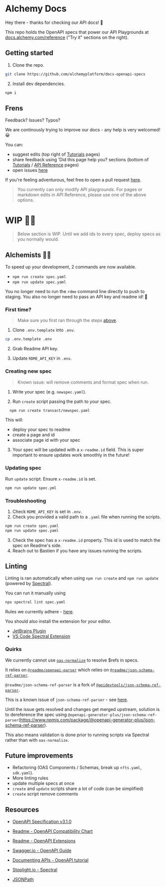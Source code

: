 # Alchemy Docs

Hey there - thanks for checking our API docs! 👋

This repo holds the OpenAPI specs that power our API Playgrounds at [docs.alchemy.com/reference](https://docs.alchemy.com/reference) ("Try it" sections on the right).

## Getting started

1. Clone the repo.

```bash
git clone https://github.com/alchemyplatform/docs-openapi-specs
```

2. Install dev dependencies.

```bash
npm i
```

## Frens

Feedback? Issues? Typos?

We are continously trying to improve our docs - any help is very welcomed! 😀

You can:

- suggest edits (top right of [Tutorials](https://docs.alchemy.com/docs) pages)
- share feedback using 'Did this page help you? sections (bottom of [Tutorials](https://docs.alchemy.com/docs) / [API Reference](https://docs.alchemy.com/reference/api-overview) pages)
- open issues [here](https://github.com/alchemyplatform/docs-openapi-specs/issues/new)

If you're feeling adventurous, feel free to open a pull request [here](https://github.com/alchemyplatform/docs-openapi-specs/compare).

> You currently can only modify API playgrounds. For pages or markdown edits in API Reference, please use one of the above options.

# WIP 👷‍♀️

> Below section is WIP.
> Until we add ids to every spec, deploy specs as you normally would.

## Alchemists 👩‍🔬

To speed up your development, 2 commands are now available.

- `npm run create spec.yaml`
- `npm run update spec.yaml`

You no longer need to run the `rdme` command line directly to push to staging.
You also no longer need to pass an API key and readme id! 🎉

### First time?

> Make sure you first ran through the steps [above](#getting-started).

1. Clone `.env.template` into `.env`.

```bash
cp .env.template .env
```

2. Grab Readme API key.

3. Update `RDME_API_KEY` in `.env`.

### Creating new spec

> Known issue: will remove comments and format spec when run.

1. Write your spec (e.g. `newspec.yaml`).

2. Run `create` script passing the path to your spec.

```bash
  npm run create transact/newspec.yaml
```

This will:

- deploy your spec to readme
- create a page and id
- associate page id with your spec

3. Your spec will be updated with a `x-readme.id` field. This is super important to ensure updates work smoothly in the future!

### Updating spec

Run `update` script. Ensure `x-readme.id` is set.

```bash
npm run update spec.yml
```

### Troubleshooting

1. Check `RDME_API_KEY` is set in `.env`.
2. Check you provided a valid path to a `.yaml` file when running the scripts.

```bash
npm run create spec.yaml
npm run update spec.yaml
```

3. Check the spec has a `x-readme.id` property. This id is used to match the spec on Readme's side.
4. Reach out to Bastien if you have any issues running the scripts.

## Linting

Linting is ran automatically when using `npm run create` and `npm run update` (powered by [Spectral](https://github.com/stoplightio/spectral)).

You can run it manually using

```bash
npx spectral lint spec.yaml
```

Rules we currently adhere - [here](.spectral.yaml).

You should also install the extension for your editor.

- [JetBrains Plugin](https://plugins.jetbrains.com/plugin/18520-spectral)
- [VS Code Spectral Extension](https://marketplace.visualstudio.com/items?itemName=stoplight.spectral)

### Quirks

We currently cannot use [`oas-normalize`](https://github.com/readmeio/oas-normalize) to resolve $refs in specs.

It relies on [`@readme/openapi-parser`](https://github.com/readmeio/openapi-parser) which relies on [`@readme/json-schema-ref-parser`](https://github.com/readmeio/json-schema-ref-parser).

`@readme/json-schema-ref-parser` is a fork of [`@apidevtools/json-schema-ref-parser`](https://github.com/APIDevTools/json-schema-ref-parser).

This is a known issue of `json-schema-ref-parser` - see [here](https://github.com/APIDevTools/json-schema-ref-parser/issues/200#issuecomment-1157687009).

Until the issue gets resolved and changes get merged upstream, solution is to dereference the spec using `@openapi-generator-plus/json-schema-ref-parser`(https://www.npmjs.com/package/@openapi-generator-plus/json-schema-ref-parser).

This also means validation is done prior to running scripts via Spectral rather than with `oas-normalize`.

## Future improvements

- Refactoring (OAS Components / Schemas, break up `nfts.yaml`, `sdk.yaml`).
- More linting rules
- update multiple specs at once
- `create` and `update` scripts share a lot of code (can be simplified)
- `create` script remove comments

## Resources

- [OpenAPI Specification v3.1.0](https://spec.openapis.org/oas/latest.html)

- [Readme - OpenAPI Compatibility Chart](https://docs.readme.com/main/docs/openapi-compatibility-chart)
- [Readme - OpenAPI Extensions](https://docs.readme.com/main/docs/openapi-extensions)

- [Swagger.io - OpenAPI Guide](https://swagger.io/docs/specification/about/)
- [Documenting APIs - OpenAPI tutorial](https://idratherbewriting.com/learnapidoc/pubapis_openapi_step1_openapi_object.html)

- [Stoplight.io - Spectral](https://docs.stoplight.io/docs/spectral/674b27b261c3c-overview)
- [JSONPath](https://goessner.net/articles/JsonPath/index.html)
